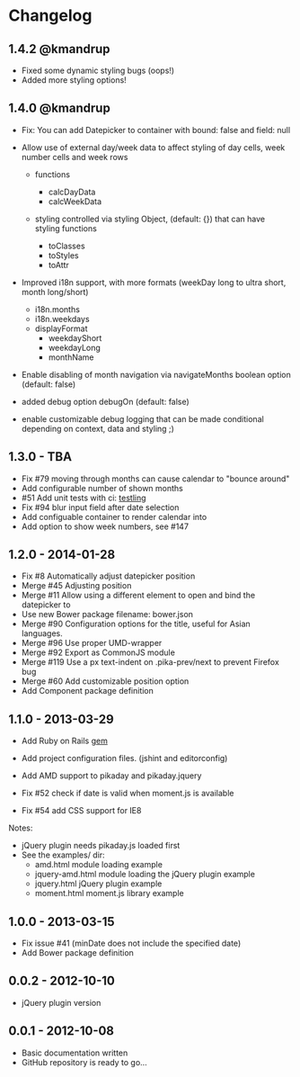 # Changelog

## 1.4.2 @kmandrup

- Fixed some dynamic styling bugs (oops!)
- Added more styling options!

## 1.4.0 @kmandrup

- Fix: You can add Datepicker to container with bound: false and field: null

- Allow use of external day/week data to affect styling of day cells, week number cells and week rows
  - functions
    - calcDayData  
    - calcWeekData

  - styling controlled via styling Object, (default: {}) that can have styling functions 
    - toClasses
    - toStyles
    - toAttr

- Improved i18n support, with more formats (weekDay long to ultra short, month long/short)
  - i18n.months
  - i18n.weekdays
  - displayFormat
    - weekdayShort
    - weekdayLong
    - monthName

- Enable disabling of month navigation via navigateMonths boolean option (default: false)

- added debug option debugOn (default: false)
- enable customizable debug logging that can be made conditional depending on context, data and styling ;)

## 1.3.0 - TBA

- Fix #79 moving through months can cause calendar to "bounce around"
- Add configurable number of shown months
- #51 Add unit tests with ci: [testling](https://ci.testling.com/rikkert/pikaday)
- Fix #94 blur input field after date selection
- Add configuable container to render calendar into 
- Add option to show week numbers, see #147

## 1.2.0 - 2014-01-28

- Fix #8 Automatically adjust datepicker position
- Merge #45 Adjusting position
- Merge #11 Allow using a different element to open and bind the datepicker to
- Use new Bower package filename: bower.json
- Merge #90 Configuration options for the title, useful for Asian languages.
- Merge #96 Use proper UMD-wrapper
- Merge #92 Export as CommonJS module
- Merge #119 Use a px text-indent on .pika-prev/next to prevent Firefox bug
- Merge #60 Add customizable position option
- Add Component package definition

## 1.1.0 - 2013-03-29

- Add Ruby on Rails [gem](https://rubygems.org/gems/pikaday-gem)
- Add project configuration files. (jshint and editorconfig)
- Add AMD support to pikaday and pikaday.jquery

- Fix #52 check if date is valid when moment.js is available
- Fix #54 add CSS support for IE8

Notes:

- jQuery plugin needs pikaday.js loaded first
- See the examples/ dir:
  - amd.html module loading example
  - jquery-amd.html module loading the jQuery plugin example
  - jquery.html jQuery plugin example
  - moment.html moment.js library example

## 1.0.0 - 2013-03-15

- Fix issue #41 (minDate does not include the specified date)
- Add Bower package definition

## 0.0.2 - 2012-10-10

- jQuery plugin version

## 0.0.1 - 2012-10-08

- Basic documentation written
- GitHub repository is ready to go…
